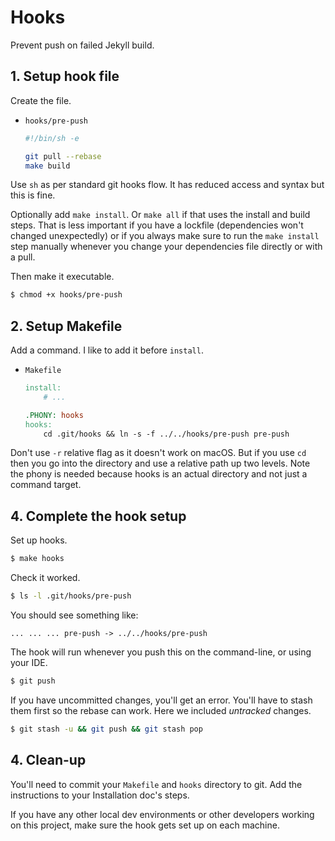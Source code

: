 # Hooks

Prevent push on failed Jekyll build.

## 1. Setup hook file

Create the file. 
    
- `hooks/pre-push`
    ```sh
    #!/bin/sh -e

    git pull --rebase
    make build
    ```
    
Use `sh` as per standard git hooks flow. It has reduced access and syntax but this is fine. 

Optionally add `make install`. Or `make all` if that uses the install and build steps. That is less important if you have a lockfile (dependencies won't changed unexpectedly) or if you always make sure to run the `make install` step manually whenever you change your dependencies file directly or with a pull.

Then make it executable.

```sh
$ chmod +x hooks/pre-push
```


## 2. Setup Makefile

Add a command. I like to add it before `install`.


- `Makefile`
    ```mk
    install:
    	# ...

    .PHONY: hooks
    hooks:
    	cd .git/hooks && ln -s -f ../../hooks/pre-push pre-push
    ```
  
Don't use `-r` relative flag as it doesn't work on macOS. But if you use `cd` then you go into the directory and use a relative path up two levels. Note the phony is needed because hooks is an actual directory and not just a command target.


## 4. Complete the hook setup

Set up hooks.

```sh
$ make hooks
```

Check it worked.

```sh
$ ls -l .git/hooks/pre-push
```
You should see something like:

```
... ... ... pre-push -> ../../hooks/pre-push
```

The hook will run whenever you push this on the command-line, or using your IDE.

```sh
$ git push
```

If you have uncommitted changes, you'll get an error. You'll have to stash them first so the rebase can work. Here we included _untracked_ changes.

```sh
$ git stash -u && git push && git stash pop
```

## 4. Clean-up

You'll need to commit your `Makefile` and `hooks` directory to git.
Add the instructions to your Installation doc's steps. 

If you have any other local dev environments or other developers working on this project, make sure the hook gets set up on each machine.

